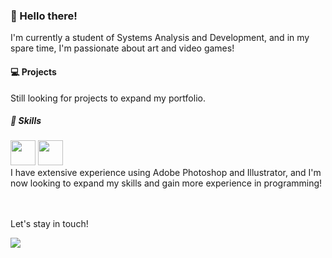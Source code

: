 


  <h3>👋 Hello there!</h3>
  I'm currently a student of Systems Analysis and Development, and in my spare time, I'm passionate about art and video games!

  <h4>💻 Projects</h4>
  Still looking for projects to expand my portfolio.

  <h5>🚀 Skills</h5>
  <div>
  <img width="40px" height="40px" src="https://cdn.jsdelivr.net/gh/devicons/devicon/icons/photoshop/photoshop-line.svg" />
  <img width="40px" height="40px" src="https://cdn.jsdelivr.net/gh/devicons/devicon/icons/illustrator/illustrator-line.svg" />
  </div>
  I have extensive experience using Adobe Photoshop and Illustrator, and I'm now looking to expand my skills and gain more experience in programming!
  
  <br></br>
  Let's stay in touch!
  <div>
  <a href="https://www.linkedin.com/in/werneckdesign/" target="_blank"><img src="https://img.shields.io/badge/-LinkedIn-%230077B5?style=for-the-badge&logo=linkedin&logoColor=white" target="_blank"></a>
  </div>
  
<!---
Mwrnk/Mwrnk is a ✨ special ✨ repository because its `README.md` (this file) appears on your GitHub profile.
You can click the Preview link to take a look at your changes.
--->
